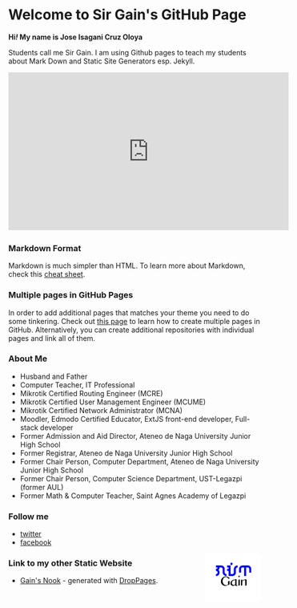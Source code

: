 # Welcome to Sir Gain's GitHub Page

**Hi<i>!</i> My name is Jose Isagani Cruz Oloya**

Students call me Sir Gain. I am using Github pages to teach my students about Mark Down and Static Site Generators esp. Jekyll.


<iframe width="560" height="315" src="https://www.youtube.com/embed/2MsN8gpT6jY" title="YouTube video player" frameborder="0" allow="accelerometer; autoplay; clipboard-write; encrypted-media; gyroscope; picture-in-picture" allowfullscreen></iframe><br>

### Markdown Format

Markdown is much simpler than HTML. To learn more about Markdown, check this [cheat sheet](https://www.markdownguide.org/cheat-sheet/).

### Multiple pages in GitHub Pages

In order to add additional pages that matches your theme you need to do some tinkering. Check out [this page](https://phuston.github.io/patrickandfrantonarethebestninjas/howto) to learn how to create multiple pages in GitHub. Alternatively, you can create additional repositories with individual pages and link all of them.

### About Me

- Husband and Father
- Computer Teacher, IT Professional
- Mikrotik Certified Routing Engineer (MCRE)
- Mikrotik Certified User Management Engineer (MCUME)
- Mikrotik Certified Network Administrator (MCNA)
- Moodler, Edmodo Certified Educator, ExtJS front-end developer, Full-stack developer
- Former Admission and Aid Director, Ateneo de Naga University Junior High School 
- Former Registrar, Ateneo de Naga University Junior High School 
- Former Chair Person, Computer Department, Ateneo de Naga University Junior High School 
- Former Chair Person, Computer Science Department, UST-Legazpi (former AUL)
- Former Math & Computer Teacher, Saint Agnes Academy of Legazpi
 
### Follow me
- [twitter](https://twitter.com/sirgain) 
- [facebook](https://www.facebook.com/sirgain/)  

<img src="gain-font-filipino.png" width="111" align="right">

### Link to my other Static Website

- [Gain's Nook](http://sirgain.droppages.com/) - generated with [DropPages](https://droppages.com/).
